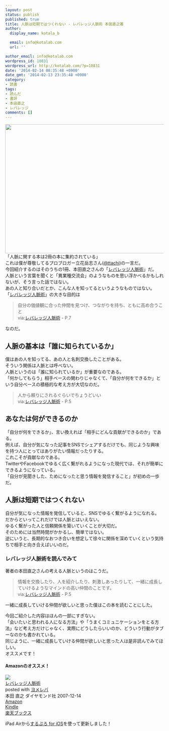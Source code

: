 ```yaml
---
layout: post
status: publish
published: true
title: 人脈は短期ではつくれない - レバレッジ人脈術 本田直之著
author:
  display_name: kotala_b

  email: info@kotalab.com
  url: ''

author_email: info@kotalab.com
wordpress_id: 10831
wordpress_url: http://kotalab.com/?p=10831
date: '2014-02-14 08:35:48 +0900'
date_gmt: '2014-02-13 23:35:48 +0900'
category:
- 読書
tags:
- 読んだ
- 書評
- 本田直之
- レバレッジ
comments: []
---
```

<p><img alt="" src="http://kotalab.com/wp-content/uploads/slooProImg_20140214083545.jpg" width="546" height="409" class="slooProImg" /><br />
「人脈に関する本は2冊の本に集約されている」<br />
これは僕が尊敬してるプロブロガー立花岳志さん(<a href="https://mobile.twitter.com/ttachi" target="_blank">@ttachi</a>)の一言だ。<br />
今回紹介するのはそのうちの1冊、本田直之さんの「<a href="http://www.amazon.co.jp/exec/obidos/asin/4478002754/same-22/" rel="nofollow" target="_blank">レバレッジ人脈術</a>」だ。<br />
人脈という言葉を聞くと「異業種交流会」のようなものを思い浮かべるかもしれないが、そう言った話ではない。<br />
あの人と知り合いだとか、こんな人を知ってるというようなものではない。<br />
「<a href="http://www.amazon.co.jp/exec/obidos/asin/4478002754/same-22/" rel="nofollow" target="_blank">レバレッジ人脈術</a>」の大きな目的は</p>
<blockquote><p>
自分の価値観に合った仲間を見つけ、つながりを持ち、ともに高め合うこと<br />
via:<a href="http://www.amazon.co.jp/exec/obidos/asin/4478002754/same-22/" rel="nofollow" target="_blank">レバレッジ人脈術</a> - P.7
</p></blockquote>
<p>なのだ。</p>
<p><!--more--></p>
<h2>人脈の基本は「誰に知られているか」</h2>
<p>僕はあの人を知ってる、あの人と名刺交換したことがある。<br />
そういう関係は人脈とは呼べない。<br />
人脈というのは「誰に知られているか」が重要なのである。<br />
「何かしてもらう」相手ベースの関わりじゃなくて、「自分が何をできるか」という自分ベースの積極的な考え方が大切なのだ。</p>
<blockquote><p>
人から頼りにされるぐらいでちょうどいい<br />
via:<a href="http://www.amazon.co.jp/exec/obidos/asin/4478002754/same-22/" rel="nofollow" target="_blank">レバレッジ人脈術</a> - P.5
</p></blockquote>
<h2>あなたは何ができるのか</h2>
<p>「自分が何をできるか」、言い換えれば「相手にどんな貢献ができるのか」である。<br />
例えば、自分が気になった記事をSNSでシェアするだけでも、同じような興味を持つ人にとってはありがたい情報だったりする。<br />
これこそが貢献なのである。<br />
TwitterやFacebookでゆるく広く繋がれるようになった現代では、それが簡単にできるようになっている。<br />
「自分が見聞きした、ためになったと思う情報を発信すること」が初めの一歩だ。</p>
<h2>人脈は短期ではつくれない</h2>
<p>自分が気になった情報を発信していると、SNSでゆるく繋がるようになれる。<br />
だからといってこれだけでは人脈とはいえない。<br />
ゆるく繋がった人と信頼関係を築いていくことが大切だ。<br />
そのためには当然時間がかかるし、簡単ではない。<br />
逆にいうと、長期的なおつき合いを想定して徐々に関係を深めていくという気持ちで相手と向き合えばいいのだ。</p>
<h3>レバレッジ人脈術を読んでみて</h3>
<p>著者の本田直之さんの考える人脈というのはこうだ。</p>
<blockquote><p>
情報を交換したり、人を紹介したり、刺激しあったりして、一緒に成長していけるようなマインドの高い仲間のことです。<br />
via:<a href="http://www.amazon.co.jp/exec/obidos/asin/4478002754/same-22/" rel="nofollow" target="_blank">レバレッジ人脈術</a> - P.5
</p></blockquote>
<p>一緒に成長していける仲間が欲しいと思った僕はこの本を読むことにした。</p>
<p>今回ご紹介した内容はほんの一部にすぎない。<br />
「会いたいと思われる人になる方法」や「うまくコミュニケーションをとる方法」など考え方だけじゃなく、実際にどうしたらいいのか、どういう行動がタブーなのかも書かれている。<br />
同じように、一緒に成長していける仲間が欲しいと思った人は是非読んでみてほしい。<br />
オススメです！</p>
<h4 class="aam">Amazonのオススメ！</h4>
<div class="booklink-box">
<div class="booklink-image"><a href="http://www.amazon.co.jp/exec/obidos/asin/4478002754/same-22/" rel="nofollow" target="_blank"><img src="http://ecx.images-amazon.com/images/I/41vVRaHG7ZL._SL160_.jpg" style="border: none;" /></a></div>
<div class="booklink-info">
<div class="booklink-name"><a href="http://www.amazon.co.jp/exec/obidos/asin/4478002754/same-22/" rel="nofollow" target="_blank">レバレッジ人脈術</a>
<div class="booklink-powered-date">posted with <a href="http://yomereba.com" rel="nofollow" target="_blank">ヨメレバ</a></div>
</div>
<div class="booklink-detail">本田 直之 ダイヤモンド社 2007-12-14    </div>
<div class="booklink-link2">
<div class="shoplinkamazon"><a href="http://www.amazon.co.jp/exec/obidos/asin/4478002754/same-22/" rel="nofollow" target="_blank" title="アマゾン" >Amazon</a></div>
<div class="shoplinkkindle"><a href="http://www.amazon.co.jp/gp/search?keywords=%83%8C%83o%83%8C%83b%83W%90l%96%AC%8Fp&__mk_ja_JP=%83J%83%5E%83J%83i&url=node%3D2275256051&tag=same-22" rel="nofollow" target="_blank" >Kindle</a></div>
<div class="shoplinkrakuten"><a href="http://c.af.moshimo.com/af/c/click?a_id=374941&p_id=56&pc_id=56&pl_id=637&s_v=b5Rz2P0601xu&url=http%3A%2F%2Fbooks.rakuten.co.jp%2Frb%2F5149937%2F" rel="nofollow" target="_blank" title="楽天ブックス" >楽天ブックス</a></div>
</p></div>
</div>
<div class="booklink-footer"></div>
</div>
<p>iPad Airから<a href="https://itunes.apple.com/jp/app/surupuro-for-ios-buroguedita/id436676299?mt=8&uo=4&at=10l4yU" rel="nofollow" target="_blank">するぷろ for iOS</a>を使って更新しました！</p>
